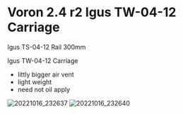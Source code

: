 # Voron 2.4 r2 Igus TW-04-12 Carriage


Igus TS-04-12 Rail 300mm

Igus TW-04-12 Carriage

- littly bigger air vent
- light weight
- need not oil apply

![20221016_232637](https://user-images.githubusercontent.com/16078263/196041125-507a5ea9-7fa4-446f-89ee-199fc062bb73.jpg)
![20221016_232640](https://user-images.githubusercontent.com/16078263/196041136-f410189b-1840-4aba-a813-de7109124c9d.jpg)
